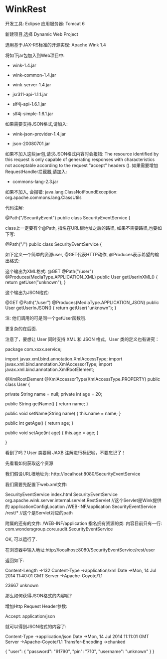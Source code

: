 WinkRest
========


开发工具: Eclipse
应用服务器: Tomcat 6

新建项目,选择 Dynamic Web Project

选用基于JAX-RS标准的开源实现: Apache Wink 1.4

将如下jar包加入到Web项目中:


   * wink-1.4.jar

   * wink-common-1.4.jar

   * wink-server-1.4.jar

   * jsr311-api-1.1.1.jar
   * slf4j-api-1.6.1.jar
   * slf4j-simple-1.6.1.jar

如果需要支持JSON格式,请加入:


   * wink-json-provider-1.4.jar

   * json-20080701.jar


如果不加入这些jar包,请求JSON格式内容时会报错:
The resource identified by this request is only capable of generating responses with characteristics not acceptable according to the request "accept" headers ().
如果需要增加RequestHandler拦截器,请加入:


   * commons-lang-2.3.jar


如果不加入, 会报错:
java.lang.ClassNotFoundException: org.apache.commons.lang.ClassUtils

代码注解:

@Path("/SecurityEvent")
public class SecurityEventService {


class上一定要有个@Path, 指名在URL根地址之后的路径, 如果不需要路径,也要如下写:


@Path("/")
public class SecurityEventService {



如下定义一个简单的资源user, @GET代表HTTP动作, @Produces表示希望的输出格式:


这个输出为XML格式:
@GET
@Path("/user")
@Produces(MediaType.APPLICATION_XML)
public User getUserInXML() {
return getUser("unknown");
}



这个输出为JSON格式:

@GET
@Path("/user")
@Produces(MediaType.APPLICATION_JSON)
public User getUserInJSON() {
     return getUser("unknown");
}



注: 他们调用的可是同一个getUser函数哦.


更复杂的在后面.




注意了，要想让 User 同时支持 XML 和 JSON 格式，User 类的定义也有讲究：

package com.xxxx.service;

import javax.xml.bind.annotation.XmlAccessType;
import javax.xml.bind.annotation.XmlAccessorType;
import javax.xml.bind.annotation.XmlRootElement;

@XmlRootElement
@XmlAccessorType(XmlAccessType.PROPERTY)
public class User {

private String name = null;
private int age = 20;

public String getName() {
return name;
}

public void setName(String name) {
this.name = name;
}

public int getAge() {
return age;
}

public void setAge(int age) {
this.age = age;
}

}



看到了吗？User 类要用 JAXB 注解进行标记哟，不要忘记了！




先看看如何获取这个资源

我们假设URL根地址为: http://localhost:8080/SecurityEventService


我们需要先配置下web.xml文件:


<web-app>
  <display-name>SecurityEventService</display-name>
 
  <welcome-file-list>
    <welcome-file>index.html</welcome-file>
  </welcome-file-list>

  <servlet>
    <servlet-name > SecurityEventService</servlet-name > 
    <servlet-class > 
       org.apache.wink.server.internal.servlet.RestServlet     //这个Servlet是Wink提供的
    </servlet-class > 
    <init-param > 
       <param-name > applicationConfigLocation</param-name > 
       <param-value > /WEB-INF/application</param-value > 
    </init-param > 
  </servlet > 

  <servlet-mapping > 
    <servlet-name > SecurityEventService</servlet-name > 
    <url-pattern > /rest/*</url-pattern>                         //这个是Servlet对应的path 
  </servlet-mapping > 
</web-app > 


附属的还有的文件: /WEB-INF/application
指名拥有资源的类: 内容目前只有一行:
     com.wondersgroup.core.audit.SecurityEventService



OK, 可以运行了.


在浏览器中输入地址:http://localhost:8080/SecurityEventService/rest/user


返回如下:


Content-Length →132
Content-Type →application/xml
Date →Mon, 14 Jul 2014 11:40:01 GMT
Server →Apache-Coyote/1.1


<?xml version="1.0" encoding="UTF-8" standalone="yes"?>
<user pin="208">
    <password>23667</password>
    <username>unknown</username>
</user>

那么如何获得JSON格式的内容呢?

增加Http Request Header参数:

Accept: application/json


就可以得到JSON格式的内容了:

Content-Type →application/json
Date →Mon, 14 Jul 2014 11:11:01 GMT
Server →Apache-Coyote/1.1
Transfer-Encoding →chunked


{
    "user": {
        "password": "91790",
        "pin": "710",
        "username": "unknown"
    }
}
